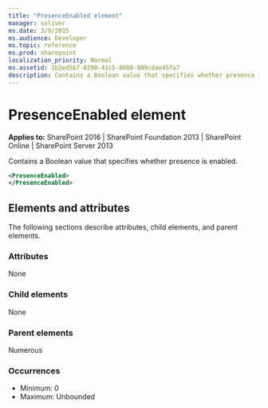 ```yaml
---
title: "PresenceEnabled element"
manager: soliver
ms.date: 3/9/2015
ms.audience: Developer
ms.topic: reference
ms.prod: sharepoint
localization_priority: Normal
ms.assetid: 1b2ed5b7-8290-41c5-8608-989cdae45fa7
description: Contains a Boolean value that specifies whether presence is enabled.
---
```


# PresenceEnabled element

**Applies to:** SharePoint 2016 | SharePoint Foundation 2013 | SharePoint Online | SharePoint Server 2013
  
Contains a Boolean value that specifies whether presence is enabled.
  
```XML
<PresenceEnabled>
</PresenceEnabled>
```

## Elements and attributes

The following sections describe attributes, child elements, and parent elements.

### Attributes

None
   
### Child elements

None
   
### Parent elements

Numerous 
   
### Occurrences

- Minimum: 0
- Maximum: Unbounded  

<br/> 
   

